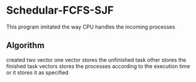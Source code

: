 # Schedular-FCFS-SJF
This program imitated the way CPU handles the incoming processes

## Algorithm
created two vector
one vector stores the unfinished task
other stores the finished task
vectors stores the processes according to the execution time 
or it stores it as specified